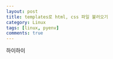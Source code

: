 ```yaml
---
layout: post
title: templates로 html, css 파일 불러오기
category: Linux
tags: [linux, pyenv]
comments: true
---
```


하이하이
